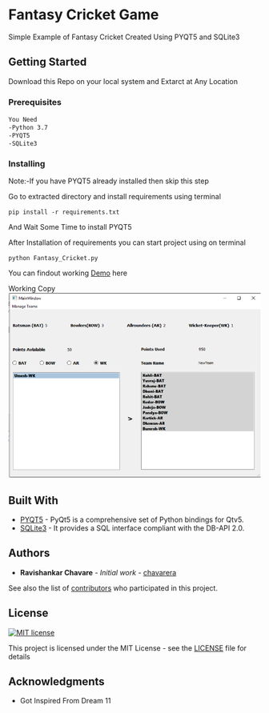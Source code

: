 # Fantasy Cricket Game

Simple Example of Fantasy Cricket Created Using PYQT5 and SQLite3

## Getting Started

Download this Repo on your local system and Extarct at Any Location

### Prerequisites
```
You Need 
-Python 3.7
-PYQT5
-SQLite3
```

### Installing
Note:-If you have PYQT5 already installed then skip this step

Go to extracted directory and install requirements using terminal

```
pip install -r requirements.txt
```

And Wait Some Time to install PYQT5 


After Installation of requirements you can start project using on terminal
```
python Fantasy_Cricket.py
```
You can findout working [Demo](https://github.com/chavarera/Fantasy-Cricket-Game/blob/master/Screenshots/Demo.md) here

Working Copy
![FinalWindow](https://github.com/chavarera/Fantasy-Cricket-Game/blob/master/Screenshots/3_Selected_Team.PNG?raw=true)




## Built With

* [PYQT5](https://pypi.org/project/PyQt5/) - PyQt5 is a comprehensive set of Python bindings for Qtv5.
* [SQLite3](https://docs.python.org/2/library/sqlite3.html) - It provides a SQL interface compliant with the DB-API 2.0.



## Authors

* **Ravishankar Chavare** - *Initial work* - [chavarera](https://github.com/chavarera)

See also the list of [contributors](https://github.com/chavarera/Fantasy-Cricket-Game/contributors) who participated in this project.

## License
[![MIT license](https://img.shields.io/badge/License-MIT-blue.svg)](LICENSE)

This project is licensed under the MIT License - see the [LICENSE](LICENSE) file for details

## Acknowledgments

* Got Inspired From Dream 11

